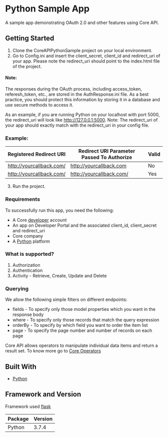 # Python Sample App
A sample app demonstrating OAuth 2.0 and other features using Core API.

## Getting Started

  1. Clone the CoreAPIPythonSample project on your local environment.
  2. Go to Config.ini and insert the client_secret, client_id and redirect_uri of your app. Please note the redirect_uri should point to the index.html file of the project.
  
  #### Note: 
  The responses during the OAuth process, including access_token, referesh_token, etc., are stored in the AuthResponse.ini file. As a best practice, you should protect this information by storing it in a database and use secure methods to access it.
  
 As an example, if you are running Python on your localhost with port 5000, the redirect_uri will look like
 http://127.0.0.1:5000. Note: The redirect_uri of your app should exactly match with the redirect_uri in your config file.
  ### Example:

  | Registered Redirect URI| Redirect URI Parameter Passed To Authorize| Valid |
  |------------------------|--------------------------------------------|--    |
  |http://yourcallback.com/|http://yourcallback.com                     |No    |
  |http://yourcallback.com/|http://yourcallback.com/                    |Yes   |
     
  3. Run the project. 

### Requirements

To successfully run this app, you need the following:

  * A Core [developer](https://api-developer.bqecore.com/webapp) account
  * An app on Developer Portal and the associated client_id, client_secret and redirect_uri
  * Core company
  * A [Python](https://www.python.org/downloads/) platform
### What is supported?
  1. Authorization 
  2. Authentication
  3. Activity - Retrieve, Create, Update and Delete

### Querying
We allow the following simple filters on different endpoints:

  * fields - To specify only those model properties which you want in the response body
  * where -  To specify only those records that match the query expression
  * orderBy - To specify by which field you want to order the item list
  * page -  To specify the page number and number of records on each page

Core API allows operators to manipulate individual data items and return a result set. To know more go to [Core Operators](https://api-explorer.bqecore.com/docs/filtering#filter-operators)

## Built With

  * [Python](https://www.python.org/downloads/)
  
## Framework and Version

  Framework used [flask](https://www.fullstackpython.com/flask.html) 
  
  | Package| Version|
  |------------------------|--------------------------------------------|
  |Python|3.7.4                    |

